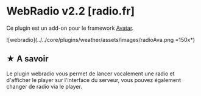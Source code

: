 # WebRadio v2.2 [radio.fr]

Ce plugin est un add-on pour le framework [Avatar](https://github.com/Avatar-Home-Automation/A.V.A.T.A.R-Server).

![webradio](../../core/plugins/weather/assets/images/radioAva.png =150x*)

## ★ A savoir
Le plugin webradio vous permet de lancer vocalement une radio et d'afficher le player sur l'interface du serveur, vous pouvez également changer de radio via le player.

<br><br><br>